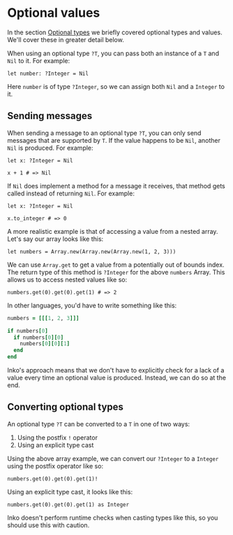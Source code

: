 # Optional values

In the section [Optional types](basic-types.md#optional-types) we briefly
covered optional types and values. We'll cover these in greater detail below.

When using an optional type `?T`, you can pass both an instance of a `T` and
`Nil` to it. For example:

```inko
let number: ?Integer = Nil
```

Here `number` is of type `?Integer`, so we can assign both `Nil` and a `Integer`
to it.

## Sending messages

When sending a message to an optional type `?T`, you can only send messages that
are supported by `T`. If the value happens to be `Nil`, another `Nil` is
produced. For example:

```inko
let x: ?Integer = Nil

x + 1 # => Nil
```

If `Nil` does implement a method for a message it receives, that method gets
called instead of returning `Nil`. For example:

```inko
let x: ?Integer = Nil

x.to_integer # => 0
```

A more realistic example is that of accessing a value from a nested array. Let's
say our array looks like this:

```inko
let numbers = Array.new(Array.new(Array.new(1, 2, 3)))
```

We can use `Array.get` to get a value from a potentially out of bounds index.
The return type of this method is `?Integer` for the above `numbers` Array. This
allows us to access nested values like so:

```inko
numbers.get(0).get(0).get(1) # => 2
```

In other languages, you'd have to write something like this:

```ruby
numbers = [[[1, 2, 3]]]

if numbers[0]
  if numbers[0][0]
    numbers[0][0][1]
  end
end
```

Inko's approach means that we don't have to explicitly check for a lack of a
value every time an optional value is produced. Instead, we can do so at the
end.

## Converting optional types

An optional type `?T` can be converted to a `T` in one of two ways:

1. Using the postfix `!` operator
1. Using an explicit type cast

Using the above array example, we can convert our `?Integer` to a `Integer`
using the postfix operator like so:

```inko
numbers.get(0).get(0).get(1)!
```

Using an explicit type cast, it looks like this:

```inko
numbers.get(0).get(0).get(1) as Integer
```

Inko doesn't perform runtime checks when casting types like this, so you should
use this with caution.
